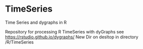 # TimeSeries
Time Series and dygraphs in R 

Repository for processing R TimeSeries with dyGraphs see <https://rstudio.github.io/dygraphs/>
New Dir on desltop in directory /R/TimeSeries
